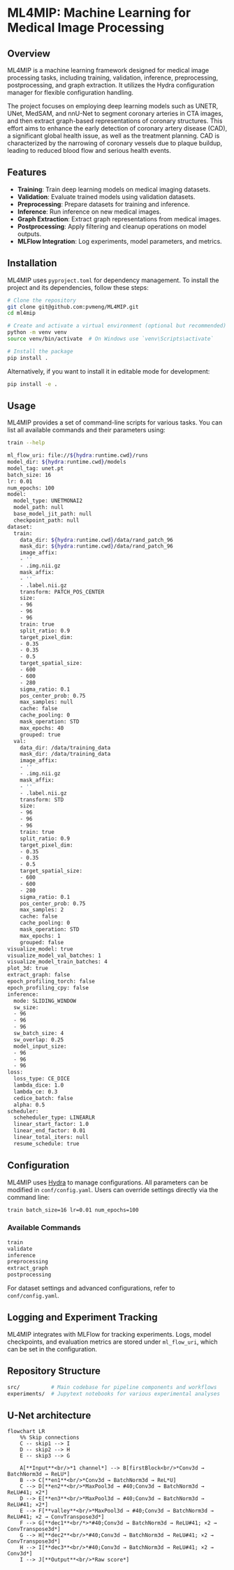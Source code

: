 # ML4MIP: Machine Learning for Medical Image Processing

## Overview
ML4MIP is a machine learning framework designed for medical image processing tasks, including training, validation, inference, preprocessing, postprocessing, and graph extraction. It utilizes the Hydra configuration manager for flexible configuration handling.

The project focuses on employing deep learning models such as UNETR, UNet, MedSAM, and nnU-Net to segment coronary arteries in CTA images, and then extract graph-based representations of coronary structures. This effort aims to enhance the early detection of coronary artery disease (CAD), a significant global health issue, as well as the treatment planning. CAD is characterized by the narrowing of coronary vessels due to plaque buildup, leading to reduced blood flow and serious health events.

## Features
- **Training**: Train deep learning models on medical imaging datasets.
- **Validation**: Evaluate trained models using validation datasets.
- **Preprocessing**: Prepare datasets for training and inference.
- **Inference**: Run inference on new medical images.
- **Graph Extraction**: Extract graph representations from medical images.
- **Postprocessing**: Apply filtering and cleanup operations on model outputs.
- **MLFlow Integration**: Log experiments, model parameters, and metrics.

## Installation
ML4MIP uses `pyproject.toml` for dependency management. To install the project and its dependencies, follow these steps:

```bash
# Clone the repository
git clone git@github.com:pvmeng/ML4MIP.git
cd ml4mip

# Create and activate a virtual environment (optional but recommended)
python -m venv venv
source venv/bin/activate  # On Windows use `venv\Scripts\activate`

# Install the package
pip install .
```

Alternatively, if you want to install it in editable mode for development:

```bash
pip install -e .
```

## Usage
ML4MIP provides a set of command-line scripts for various tasks. You can list all available commands and their parameters using:

```bash
train --help

ml_flow_uri: file://${hydra:runtime.cwd}/runs
model_dir: ${hydra:runtime.cwd}/models
model_tag: unet.pt
batch_size: 16
lr: 0.01
num_epochs: 100
model:
  model_type: UNETMONAI2
  model_path: null
  base_model_jit_path: null
  checkpoint_path: null
dataset:
  train:
    data_dir: ${hydra:runtime.cwd}/data/rand_patch_96
    mask_dir: ${hydra:runtime.cwd}/data/rand_patch_96
    image_affix:
    - ''
    - .img.nii.gz
    mask_affix:
    - ''
    - .label.nii.gz
    transform: PATCH_POS_CENTER
    size:
    - 96
    - 96
    - 96
    train: true
    split_ratio: 0.9
    target_pixel_dim:
    - 0.35
    - 0.35
    - 0.5
    target_spatial_size:
    - 600
    - 600
    - 280
    sigma_ratio: 0.1
    pos_center_prob: 0.75
    max_samples: null
    cache: false
    cache_pooling: 0
    mask_operation: STD
    max_epochs: 40
    grouped: true
  val:
    data_dir: /data/training_data
    mask_dir: /data/training_data
    image_affix:
    - ''
    - .img.nii.gz
    mask_affix:
    - ''
    - .label.nii.gz
    transform: STD
    size:
    - 96
    - 96
    - 96
    train: true
    split_ratio: 0.9
    target_pixel_dim:
    - 0.35
    - 0.35
    - 0.5
    target_spatial_size:
    - 600
    - 600
    - 280
    sigma_ratio: 0.1
    pos_center_prob: 0.75
    max_samples: 2
    cache: false
    cache_pooling: 0
    mask_operation: STD
    max_epochs: 1
    grouped: false
visualize_model: true
visualize_model_val_batches: 1
visualize_model_train_batches: 4
plot_3d: true
extract_graph: false
epoch_profiling_torch: false
epoch_profiling_cpy: false
inference:
  mode: SLIDING_WINDOW
  sw_size:
  - 96
  - 96
  - 96
  sw_batch_size: 4
  sw_overlap: 0.25
  model_input_size:
  - 96
  - 96
  - 96
loss:
  loss_type: CE_DICE
  lambda_dice: 1.0
  lambda_ce: 0.3
  cedice_batch: false
  alpha: 0.5
scheduler:
  scheheduler_type: LINEARLR
  linear_start_factor: 1.0
  linear_end_factor: 0.01
  linear_total_iters: null
  resume_schedule: true
```

## Configuration
ML4MIP uses [Hydra](https://hydra.cc/) to manage configurations. All parameters can be modified in `conf/config.yaml`. Users can override settings directly via the command line:

```bash
train batch_size=16 lr=0.01 num_epochs=100
```

### Available Commands
```bash
train
validate
inference
preprocessing
extract_graph
postprocessing
```



For dataset settings and advanced configurations, refer to `conf/config.yaml`.

## Logging and Experiment Tracking
ML4MIP integrates with MLFlow for tracking experiments. Logs, model checkpoints, and evaluation metrics are stored under `ml_flow_uri`, which can be set in the configuration.

## Repository Structure

```bash
src/          # Main codebase for pipeline components and workflows  
experiments/  # Jupytext notebooks for various experimental analyses  

```

## U-Net architecture

```mermaid
flowchart LR
    %% Skip connections
    C -- skip1 --> I
    D -- skip2 --> H
    E -- skip3 --> G

    A[**Input**<br/>*1 channel*] --> B[firstBlock<br/>*Conv3d → BatchNorm3d → ReLU*]
    B --> C[**en1**<br/>*Conv3d → BatchNorm3d → ReL*U]
    C --> D[**en2**<br/>*MaxPool3d → #40;Conv3d → BatchNorm3d → ReLU#41; ×2*]
    D --> E[**en3**<br/>*MaxPool3d → #40;Conv3d → BatchNorm3d → ReLU#41; ×2*]
    E --> F[**valley**<br/>*MaxPool3d → #40;Conv3d → BatchNorm3d → ReLU#41; ×2 → ConvTranspose3d*]
    F --> G[**dec1**<br/*>*#40;Conv3d → BatchNorm3d → ReLU#41; ×2 → ConvTranspose3d*]
    G --> H[**dec2**<br/>*#40;Conv3d → BatchNorm3d → ReLU#41; ×2 → ConvTranspose3d*]
    H --> I[**dec3**<br/>*#40;Conv3d → BatchNorm3d → ReLU#41; ×2 → Conv3d*]
    I --> J[**Output**<br/>*Raw score*]
```
